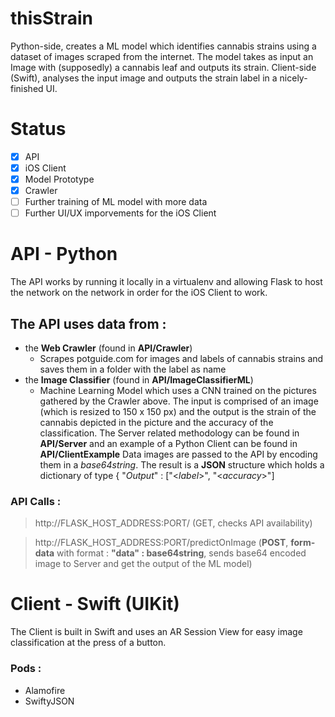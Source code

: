 # thisStrain
Python-side, creates a ML model which identifies cannabis strains using a dataset of images scraped from the internet. The model takes as input an Image with (supposedly) a cannabis leaf and outputs its strain. Client-side (Swift), analyses the input image and outputs the strain label in a nicely-finished UI.

# Status
- [x] API
- [x] iOS Client
- [x] Model Prototype
- [x] Crawler
- [ ] Further training of ML model with more data
- [ ] Further UI/UX imporvements for the iOS Client

# API - Python
The API works by running it locally in a virtualenv and allowing Flask to host the network on the network in order for the iOS Client to work.

## The API uses data from :
- the **Web Crawler** (found in **API/Crawler**)
    - Scrapes potguide.com for images and labels of cannabis strains and saves them in a folder with the label as name
- the **Image Classifier** (found in **API/ImageClassifierML**)
    - Machine Learning Model which uses a CNN trained on the pictures gathered by the Crawler above. The input is comprised of an image (which is resized to 150 x 150 px) and the output is the strain of the cannabis depicted in the picture and the accuracy of the classification.
The Server related methodology can be found in **API/Server** and an example of a Python Client can be found in **API/ClientExample**
Data images are passed to the API by encoding them in a *base64string*. The result is a **JSON** structure which holds a dictionary of type { "*Output*" : ["<*label*>", "<*accuracy*>"]

### API Calls :
> http://FLASK_HOST_ADDRESS:PORT/ (GET, checks API availability)

> http://FLASK_HOST_ADDRESS:PORT/predictOnImage (**POST**, **form-data** with format : **"data" : base64string**, sends base64 encoded image to Server and get the output of the ML model)

# Client - Swift (UIKit)
The Client is built in Swift and uses an AR Session View for easy image classification at the press of a button.

### Pods :
- Alamofire
- SwiftyJSON
